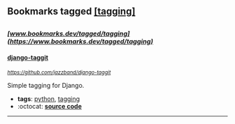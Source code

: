 ## Bookmarks tagged [[tagging]](https://www.bookmarks.dev/search?q=[tagging])

_<sup><sup>[www.bookmarks.dev/tagged/tagging](https://www.bookmarks.dev/tagged/tagging)</sup></sup>_
---
#### [django-taggit](https://github.com/jazzband/django-taggit)
_<sup>https://github.com/jazzband/django-taggit</sup>_

Simple tagging for Django.
* **tags**: [python](../tagged/python.md), [tagging](../tagged/tagging.md)
* :octocat: **[source code](https://github.com/jazzband/django-taggit)**
---

